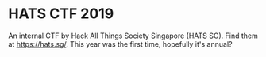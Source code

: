 # HATS CTF 2019

An internal CTF by Hack All Things Society Singapore (HATS SG). Find them at https://hats.sg/. This year was the first time, hopefully it's annual?
